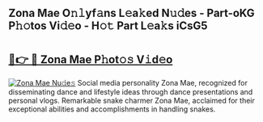 ## Zona Mae O𝚗𝚕yf𝚊ns L𝚎a𝚔ed N𝚞𝚍es - Part-oKG P𝚑𝚘tos Vi𝚍𝚎o - H𝚘𝚝 Part L𝚎a𝚔s iCsG5

# <h2><a href="http://kf05jv.oniu.top/?m=Zona+Mae">🔗👉 🔴 Zona Mae P𝚑ot𝚘𝚜 V𝚒d𝚎o</a></h2>

[![Zona Mae Nu𝚍e𝚜](https://i.imgur.com/0qMVB7G.gif)](http://kf05jv.oniu.top/?m=Zona+Mae)
Social media personality Zona Mae, recognized for disseminating dance and lifestyle ideas through dance presentations and personal vlogs. Remarkable snake charmer Zona Mae, acclaimed for their exceptional abilities and accomplishments in handling snakes.  
